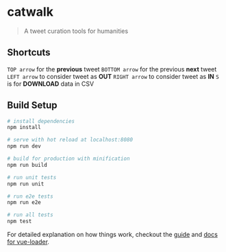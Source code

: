 # catwalk

> A tweet curation tools for humanities 


## Shortcuts

`TOP arrow` for the **previous** tweet
`BOTTOM arrow` for the previous **next** tweet
`LEFT arrow` to consider tweet as **OUT**
`RIGHT arrow` to consider tweet as **IN**
`S` is for **DOWNLOAD** data in CSV 


## Build Setup

``` bash
# install dependencies
npm install

# serve with hot reload at localhost:8080
npm run dev

# build for production with minification
npm run build

# run unit tests
npm run unit

# run e2e tests
npm run e2e

# run all tests
npm test
```

For detailed explanation on how things work, checkout the [guide](http://vuejs-templates.github.io/webpack/) and [docs for vue-loader](http://vuejs.github.io/vue-loader).
